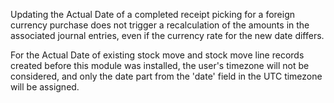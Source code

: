 Updating the Actual Date of a completed receipt picking for a foreign
currency purchase does not trigger a recalculation of the amounts in the
associated journal entries, even if the currency rate for the new date
differs.

For the Actual Date of existing stock move and stock move line records
created before this module was installed, the user's timezone will not
be considered, and only the date part from the 'date' field in the UTC
timezone will be assigned.
